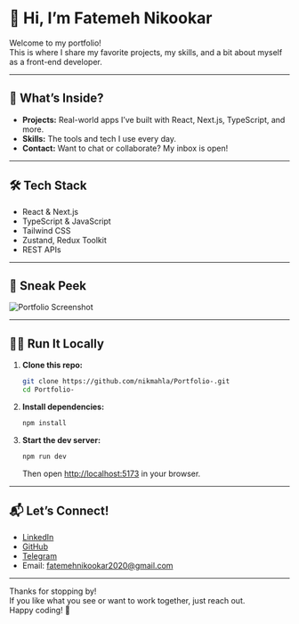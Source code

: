 # 👋 Hi, I’m Fatemeh Nikookar

Welcome to my portfolio!  
This is where I share my favorite projects, my skills, and a bit about myself as a front-end developer.

---

## 🚀 What’s Inside?

- **Projects:** Real-world apps I’ve built with React, Next.js, TypeScript, and more.
- **Skills:** The tools and tech I use every day.
- **Contact:** Want to chat or collaborate? My inbox is open!

---

## 🛠️ Tech Stack

- React & Next.js
- TypeScript & JavaScript
- Tailwind CSS
- Zustand, Redux Toolkit
- REST APIs

---

## 📸 Sneak Peek

![Portfolio Screenshot](./public/cover/portfolio-preview.webp)

---

## 🏃‍♀️ Run It Locally

1. **Clone this repo:**
   ```sh
   git clone https://github.com/nikmahla/Portfolio-.git
   cd Portfolio-
   ```

2. **Install dependencies:**
   ```sh
   npm install
   ```

3. **Start the dev server:**
   ```sh
   npm run dev
   ```
   Then open [http://localhost:5173](http://localhost:5173) in your browser.

---

## 📬 Let’s Connect!

- [LinkedIn](https://www.linkedin.com/in/fatemeh-nikookar-b00a28291/)
- [GitHub](https://github.com/nikmahla)
- [Telegram](https://t.me/Fatemeh_Nikookar)
- Email: fatemehnikookar2020@gmail.com

---

Thanks for stopping by!  
If you like what you see or want to work together, just reach out.  
Happy coding! 🌱

